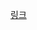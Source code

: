 [링크](https://heethehope.tistory.com/entry/Gof%EC%9D%98-%EB%94%94%EC%9E%90%EC%9D%B8%ED%8C%A8%ED%84%B4-%EC%9D%B4%ED%84%B0%EB%A0%88%EC%9D%B4%ED%84%B0-%ED%8C%A8%ED%84%B4)
